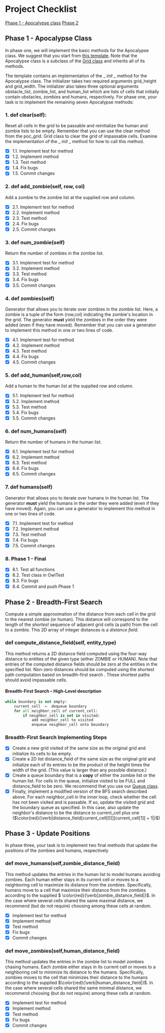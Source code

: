 # Project Checklist

[Phase 1 - Apocalypse class](#Phase-1—Apocalypse-Class)
		[Phase 2](#Phase-2)

## Phase 1 - Apocalypse Class

In phase one, we will implement the basic methods for the Apocalypse class. We suggest that you start from [this template](http://www.codeskulptor.org/#poc_zombie_template.py). Note that the Apocalypse class is a subclass of the [Grid class](http://www.codeskulptor.org/#poc_grid.py) and inherits all of its methods.

The template contains an implementation of the _ _init_ _ method for the Apocalypse class. The initializer takes two required arguments grid_height and grid_width. The initializer also takes three optional arguments obstacle_list, zombie_list, and human_list which are lists of cells that initially contain obstacles, zombies and humans, respectively. For phase one, your task is to implement the remaining seven Apocalypse methods:

### 1. def clear(self):

Reset all cells in the grid to be passable and reinitialize the human and zombie lists to be empty. Remember that you can use the clear method from the poc_grid. Grid class to clear the grid of impassable cells. Examine the implementation of the _ _init_ _ method for how to call this method.

- [x]  1.1. Implement test for method
- [x]  1.2. Implement method
- [x] 1.3. Test method
- [x] 1.4. Fix bugs
- [x] 1.5. Commit changes

### 2. def add_zombie(self,  row, col)

Add a zombie to the zombie list at the supplied row and column.

- [x]  2.1. Implement test for method
- [x]  2.2. Implement method
- [x] 2.3. Test method
- [x] 2.4. Fix bugs
- [x] 2.5. Commit changes

### 3. def num_zombie(self)

Return the number of zombies in the zombie list.

- [x]  3.1. Implement test for method
- [x]  3.2. Implement method
- [x] 3.3. Test method
- [x] 3.4. Fix bugs
- [x] 3.5. Commit changes

### 4. def zombies(self)

Generator that allows you to iterate over zombies in the zombie list. Here, a zombie is a tuple of the form (row,col) indicating the zombie's location in the grid. The generator **must** yield the zombies in the order they were added (even if they have moved). Remember that you can use a generator to implement this method in one or two lines of code.

- [x] 4.1. Implement test for method
- [x] 4.2. Implement method
- [x] 4.3. Test method
- [x] 4.4. Fix bugs
- [x] 4.5. Commit changes

### 5. def add_human(self,row,col)

 Add a human to the human list at the supplied row and column.

- [x] 5.1. Implement test for method
- [x] 5.2. Implement method
- [x] 5.3. Test method
- [x] 5.4. Fix bugs
- [x] 5.5. Commit changes

### 6. def num_humans(self)

Return the number of humans in the human list.

- [x] 6.1. Implement test for method
- [x] 6.2. Implement method
- [x] 6.3. Test method
- [x] 6.4. Fix bugs
- [x] 6.5. Commit changes

### 7. def humans(self)

 Generator that allows you to iterate over humans in the human list. The generator **must** yield the humans in the order they were added (even if they have moved). Again, you can use a generator to implement this method in one or two lines of code.

- [x] 7.1. Implement test for method
- [x] 7.2. Implement method
- [x] 7.3. Test method
- [x] 7.4. Fix bugs
- [x] 7.5. Commit changes

### 8. Phase 1 - Final

- [x] 8.1. Test all functions
- [x] 8.2. Test class in OwlTest
- [x] 8.3. Fix bugs
- [x] 8.4. Commit and push Phase 1

## Phase 2 - Breadth-First Search

 Compute a simple approximation of the distance from each cell in the grid to the nearest zombie (or human). This distance will correspond to the length of the *shortest* sequence of adjacent grid cells (a path) from the cell to a zombie. This 2D array of integer distances is a *distance field*.

### def compute_distance_field(self, entity_type)

This method returns a 2D distance field computed using the four-way distance to entities of the given type (either ZOMBIE or HUMAN). Note that entries of the computed distance fields should be zero at the entities in the specified list. Non-zero distances should be computed using the shortest path computation based on breadth-first search . These shortest paths should avoid impassable cells.

#### Breadth-First Search – High-Level description

```python
while boundary is not empty:
    current_cell  ←  dequeue boundary
    for all neighbor_cell of current_cell:
        if neighbor_cell is not in visited:
            add neighbor_cell to visited
            enqueue neighbor_cell onto boundary
```

### Breadth-First Search Implementing Steps

- [x] Create a new grid visited of the same size as the original grid and initialize its cells to be empty.
- [x] Create a 2D list distance_field of the same size as the original grid and initialize each of its entries to be the product of the height times the width of the grid. (This value is larger than any possible distance.)
- [x] Create a queue boundary that is a **copy** of either the zombie list or the human list. For cells in the queue, initialize visited to be FULL and distance_field to be zero. We recommend that you use our [Queue class](http://www.codeskulptor.org/#poc_queue.py).
- [x] Finally, implement a modified version of the BFS search described above. For each neighbor_cell in the inner loop, check whether the cell has not been visited and is passable. If so, update the visited grid and the boundary queue as specified. In this case, also update the neighbor's distance to be the distance to current_cell plus one ($\color{red}{\verb|distance_field[current_cell[0]][current_cell[1]] + 1|}$)

## Phase 3 - Update Positions

In phase three, your task is to implement two final methods that update the positions of the zombies and humans, respectively

### def  move_humans(self,zombie_distance_field)

This method updates the entries in the human list to model humans avoiding zombies. Each human either stays in its current cell or moves to a neighboring cell to maximize its distance from the zombies. Specifically, humans move to a cell that maximize their distance from the zombies according to the supplied $ \color{red}{\verb|zombie_distance_field|}$. In the case where several cells shared the same maximal distance, we recommend (but do not require) choosing among these cells at random.

- [x] Implement test for method
- [x] Implement method
- [x] Test method
- [x] Fix bugs
- [x] Commit changes

### def move_zombies(self,human_distance_field)

This method updates the entries in the zombie list to model zombies chasing humans. Each zombie either stays in its current cell or moves to a neighboring cell to minimize its distance to the humans. Specifically, zombies moves to the cell that minimizes their distance to the humans according to the supplied $\color{red}{\verb|human_distance_field|}$. In the case where several cells shared the same minimal distance, we recommend choosing (but do not require) among these cells at random.

- [x] Implement test for method
- [x] Implement method
- [x] Test method
- [x] Fix bugs
- [x] Commit changes